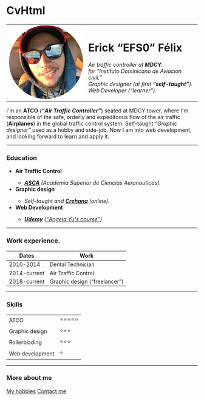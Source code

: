 # CvHtml
<!DOCTYPE html>
<html lang="en" dir="ltr">

<head>
  <meta charset="utf-8">
  <title>Effe's Personal site</title>
  <link rel="stylesheet" type:"text/css" href="style.css">
</head>

<body>
  <table cellspacing="20px">
    <tr>
      <td> <img src="Images\circle-cropped.png" width="200px" alt="erick's photo" title="Hi!"></td>
      <td>
        <h1>Erick <q>EFS0</q> Félix</h1>
        <p>
          <em>Air traffic controller at <strong>MDCY</strong>.<br>
            for <q>Instituto Dominicano de Aviacion civil.</q><br>
            Graphic designer (at first <strong><q>self-taught</q></strong>).<br>
            Web Developer (<q>learner</q>).</em>
        </p>
      </td>
    </tr>
  </table>

  <p>
    I'm an <strong>ATCO</strong> (<em><b><q>Air Traffic Controller</q></b></em>) seated at MDCY tower, where I'm responsible of the safe, orderly and expeditoous flow
    of the air traffic (<strong>Airplanes</strong>) in the global traffic control system. Self-taught <em><q>Graphic designer</q></em> used as a hobby and side-job.
    Now I am into web development, and looking forward to learn and apply it.
  </P>
  <hr>

  <h3>Education</h3>

  <ul>
    <li>
      <strong>Air Traffic Control</strong>
    </li>
    <em>
      <ul>
        <li><a href="https://www.asca.edu.do/" target="_blank"><strong>ASCA</strong></a> (Academia Superior de Ciencias Aeronauticas).</li>
      </ul>
    </em>
    <li><strong>Graphic design</strong></li>
    <em>
      <ul>
        <li>Self-taught and <strong><a href="https://www.crehana.com/" target="_blank">Crehana</a></strong> (online).</li>
      </ul>
    </em>
    <li><strong>Web Development</strong></li>
    <em>
      <ul>
        <li><strong><a href="https://www.udemy.com/" target="_blank">Udemy</a></strong>
          (<a href="https://www.udemy.com/course/the-complete-web-development-bootcamp/" target="_blank"><q>Angela Yu's course</q></a>).</li>
      </ul>
    </em>
  </ul>

  <hr>
  <h3>Work experience.</h3>
  <table cellspacing="5px">
    <thead>
      <tr>
        <th>Dates</th>
        <th>Work</th>
      </tr>
      <thead>
      <tbody>
        <tr>
          <td>2010-2014</td>
          <td>Dental Technician</td>
        </tr>
        <tr>
          <td>2014-current</td>
          <td>Air Traffic Control</td>
        </tr>
        <tr>
          <td>2018-current</td>
          <td>Graphic design (<q>freelancer</q>)</td>
        </tr>
      </tbody>
  </table>
  <hr>

  <h3>Skills</h3>
  <table cellspacing="5px">
    <tr>
      <td>ATCO</td>
      <td>⭐⭐⭐⭐⭐</td>
    </tr>
    <tr>
      <td>Graphic design</td>
      <td>⭐⭐⭐</td>
    </tr>
    <tr>
      <td>Rollerblading</td>
      <td>⭐⭐⭐</td>
    </tr>
    <tr>
      <td>Web development</td>
      <td>⭐</td>
    </tr>
  </table>

  <hr>
  <h3>More about me</h3>
  <a href="myhobbies.html">My hobbies</a>
  <a href="ContactMe.html">Contact me</a>
</body>

</html>

